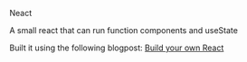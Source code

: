 Neact

A small react that can run function components and useState

Built it using the following blogpost: [Build your own React](https://pomb.us/build-your-own-react/)
